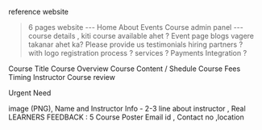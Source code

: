 reference website

> 6 pages website --- Home About Events Course
> admin panel ---
> course details , kiti course available ahet ?
> Event page
> blogs vagere takanar ahet ka?
> Please provide us testimonials
> hiring partners ? with logo
> registration process ?
> services ?
> Payments Integration ?

Course Title
Course Overview
Course Content / Shedule
Course Fees
Timing
Instructor
Course review

<!-- 29 FEB 2024 -->

Urgent Need

image (PNG), Name and Instructor Info - 2-3 line about instructor ,
Real LEARNERS FEEDBACK : 5
Course Poster
Email id , Contact no ,location
